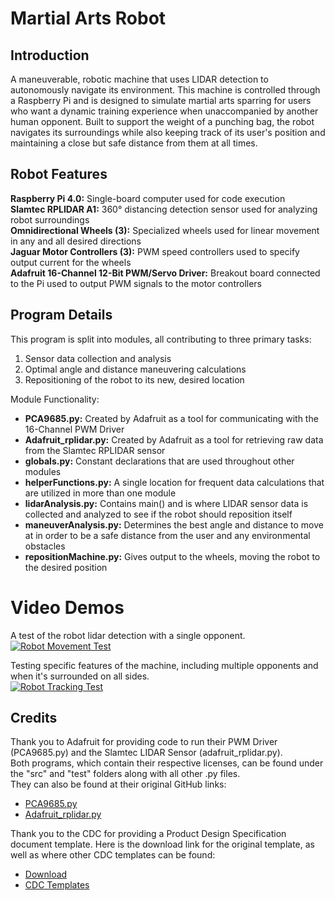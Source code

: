 # Martial Arts Robot
## Introduction
A maneuverable, robotic machine that uses LIDAR detection to autonomously navigate its environment. This machine is controlled through a Raspberry Pi and is designed to simulate martial arts sparring for users who want a dynamic training experience when unaccompanied by another human opponent. Built to support the weight of a punching bag, the robot navigates its surroundings while also keeping track of its user's position and maintaining a close but safe distance from them at all times.
## Robot Features
**Raspberry Pi 4.0:** Single-board computer used for code execution  
**Slamtec RPLIDAR A1:** 360° distancing detection sensor used for analyzing robot surroundings  
**Omnidirectional Wheels (3):** Specialized wheels used for linear movement in any and all desired directions  
**Jaguar Motor Controllers (3):** PWM speed controllers used to specify output current for the wheels  
**Adafruit 16-Channel 12-Bit PWM/Servo Driver:** Breakout board connected to the Pi used to output PWM signals to the motor controllers 
## Program Details  
This program is split into modules, all contributing to three primary tasks:  
1. Sensor data collection and analysis
2. Optimal angle and distance maneuvering calculations
3. Repositioning of the robot to its new, desired location  

Module Functionality:  
* **PCA9685.py:** Created by Adafruit as a tool for communicating with the 16-Channel PWM Driver
* **Adafruit_rplidar.py:** Created by Adafruit as a tool for retrieving raw data from the Slamtec RPLIDAR sensor  
* **globals.py:** Constant declarations that are used throughout other modules
* **helperFunctions.py:** A single location for frequent data calculations that are utilized in more than one module
* **lidarAnalysis.py:** Contains main() and is where LIDAR sensor data is collected and analyzed to see if the robot should reposition itself
* **maneuverAnalysis.py:** Determines the best angle and distance to move at in order to be a safe distance from the user and any environmental obstacles
* **repositionMachine.py:** Gives output to the wheels, moving the robot to the desired position  
# Video Demos  
A test of the robot lidar detection with a single opponent.  
[![Robot Movement Test](https://img.youtube.com/vi/dPjG0p-31MU/0.jpg)](https://youtu.be/dPjG0p-31MU) 

Testing specific features of the machine, including multiple opponents and when it's surrounded on all sides.  
[![Robot Tracking Test](https://img.youtube.com/vi/SVckKlRAG6c/0.jpg)](https://youtu.be/SVckKlRAG6c)  

## Credits  
Thank you to Adafruit for providing code to run their PWM Driver (PCA9685.py) and the Slamtec LIDAR Sensor (adafruit_rplidar.py).  
Both programs, which contain their respective licenses, can be found under the "src" and "test" folders along with all other .py files.  
They can also be found at their original GitHub links:  
* [PCA9685.py](https://github.com/adafruit/Adafruit_Python_PCA9685/tree/master/Adafruit_PCA9685)    
* [Adafruit_rplidar.py](https://github.com/adafruit/rplidar)

Thank you to the CDC for providing a Product Design Specification document template. Here is the download link for the original template,
as well as where other CDC templates can be found:
* [Download](https://www2a.cdc.gov/cdcup/library/templates/CDC_UP_Product_Design_Template.doc)    
* [CDC Templates](https://www2a.cdc.gov/cdcup/library/templates/default.htm)
